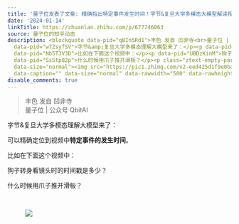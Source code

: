 ```yaml
---
title: '量子位发表了文章: 精确指出特定事件发生时间！字节&复旦大学多模态大模型解读视频太香了'
date: '2024-01-14'
linkTitle: https://zhuanlan.zhihu.com/p/677746063
source: 量子位的知乎动态
description: <blockquote data-pid="qBIn5Rd1">丰色 发自 凹非寺<br>量子位 | 公众号 QbitAI</blockquote><p
  data-pid="w7ZsyfSV">字节&amp;复旦大学多模态理解大模型来了：</p><p data-pid="oiskkptR">可以精确定位到视频中<b>特定事件的发生时间</b>。</p><p
  data-pid="Nb5T3V3D">比如在下面这个视频中：</p><p data-pid="UBDzKinM">狗子转身看镜头时的时间戳是多少？</p><p
  data-pid="SsStp82p">什么时候用爪子推开滑板？</p><p class="ztext-empty-paragraph"><br></p><figure
  data-size="normal"><img src="https://pic1.zhimg.com/v2-eed425d1f9e0bad3fdd45f3640fdf110_1440w.jpg"
  data-caption="" data-size="normal" data-rawwidth="500" data-rawheight="568" ...
disable_comments: true
---
```

<blockquote data-pid="qBIn5Rd1">丰色 发自 凹非寺<br>量子位 | 公众号 QbitAI</blockquote><p data-pid="w7ZsyfSV">字节&amp;复旦大学多模态理解大模型来了：</p><p data-pid="oiskkptR">可以精确定位到视频中<b>特定事件的发生时间</b>。</p><p data-pid="Nb5T3V3D">比如在下面这个视频中：</p><p data-pid="UBDzKinM">狗子转身看镜头时的时间戳是多少？</p><p data-pid="SsStp82p">什么时候用爪子推开滑板？</p><p class="ztext-empty-paragraph"><br></p><figure data-size="normal"><img src="https://pic1.zhimg.com/v2-eed425d1f9e0bad3fdd45f3640fdf110_1440w.jpg" data-caption="" data-size="normal" data-rawwidth="500" data-rawheight="568" ...